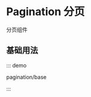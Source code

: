 # Pagination 分页

分页组件

## 基础用法

::: demo

pagination/base

:::

<script setup lang="ts">
import PaginationBase from '../examples/pagination/base.vue'
</script>